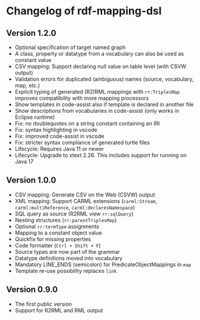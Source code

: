 # Changelog of rdf-mapping-dsl

## Version 1.2.0

* Optional specification of target named graph
* A class, property or datatype from a vocabulary can also be used as constant value
* CSV mapping: Support declaring null value on table level (with CSVW output)
* Validation errors for duplicated (ambiguous) names (source, vocabulary, map, etc.)
* Explicit typing of generated (R2)RML mappings with `rr:TriplesMap` improves compatibility with more mapping processors
* Show templates in code-assist also if template is declared in another file
* Show descriptions from vocabularies in code-assist (only works in Eclipse runtime)
* Fix: no doublequotes on a string constant containing an IRI
* Fix: syntax highlighting in vscode
* Fix: improved code-assist in vscode
* Fix: stricter syntax compliance of generated turtle files
* Lifecycle: Requires Java 11 or newer
* Lifecycle: Upgrade to xtext 2.26. This includes support for running on Java 17


## Version 1.0.0

* CSV mapping: Generate CSV on the Web (CSVW) output
* XML mapping: Support CARML extensions (`carml:Stream`, `carml:multiReference`, `carml:declaresNamespace`)
* SQL query as source (R2RML view `rr:sqlQuery`)
* Nesting structures (`rr:parentTriplesMap`)
* Optional `rr:termType` assignments
* Mapping to a constant object value
* Quickfix for missing properties
* Code formatter (`Ctrl + Shift + F`)
* Source types are now part of the grammar
* Datatype definitions moved into vocabulary
* Mandatory LINE_ENDS (semicolon) for PredicateObjectMappings in `map`
* Template re-use possibility replaces `link`


## Version 0.9.0

* The first public version
* Support for R2RML and RML output

